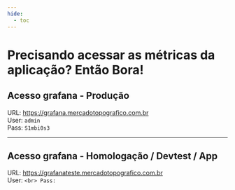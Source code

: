 ```yaml
---
hide:
  - toc
---
```


# Precisando acessar as métricas da aplicação? Então Bora!


## Acesso grafana - Produção
URL: <a href="https://grafana.mercadotopografico.com.br" target="_blank">https://grafana.mercadotopografico.com.br</a>
<br>
User: `admin`
<br>
Pass: `S1mbi0s3`

---

## Acesso grafana - Homologação / Devtest / App
URL: <a href="https://grafanateste.mercadotopografico.com.br" target="_blank">https://grafanateste.mercadotopografico.com.br</a>
<br>
User: ``
<br>
Pass: ``

